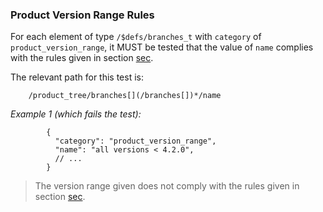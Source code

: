 ### Product Version Range Rules

For each element of type `/$defs/branches_t` with `category` of `product_version_range`, it MUST be tested that the value of `name` complies with
the rules given in section [sec](#branches-type-name-under-product-version-range).

The relevant path for this test is:

```
    /product_tree/branches[](/branches[])*/name
```

*Example 1 (which fails the test):*

```
        {
          "category": "product_version_range",
          "name": "all versions < 4.2.0",
          // ...
        }
```

> The version range given does not comply with the rules given in section [sec](#branches-type-name-under-product-version-range).

